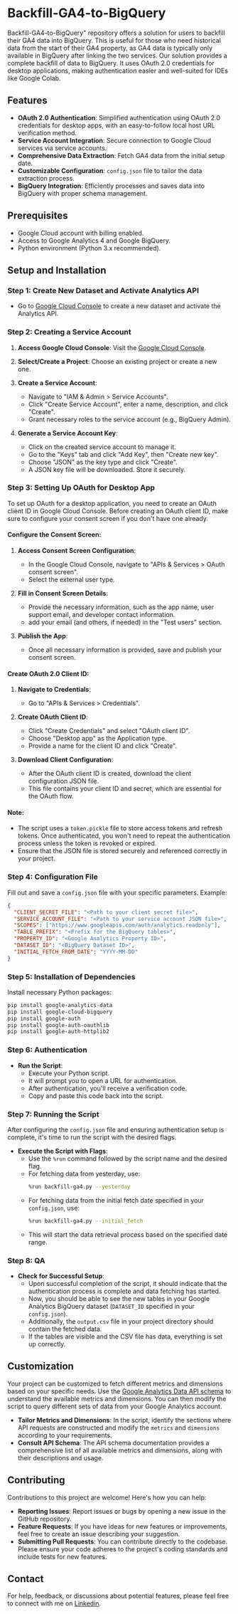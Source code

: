 # Backfill-GA4-to-BigQuery
Backfill-GA4-to-BigQuery" repository offers a solution for users to backfill their GA4 data into BigQuery. This is useful for those who need historical data from the start of their GA4 property, as GA4 data is typically only available in BigQuery after linking the two services. Our solution provides a complete backfill of data to BigQuery. It uses OAuth 2.0 credentials for desktop applications, making authentication easier and well-suited for IDEs like Google Colab.

## Features
- **OAuth 2.0 Authentication**: Simplified authentication using OAuth 2.0 credentials for desktop apps, with an easy-to-follow local host URL verification method.
- **Service Account Integration**: Secure connection to Google Cloud services via service accounts.
- **Comprehensive Data Extraction**: Fetch GA4 data from the initial setup date.
- **Customizable Configuration**: `config.json` file to tailor the data extraction process.
- **BigQuery Integration**: Efficiently processes and saves data into BigQuery with proper schema management.

## Prerequisites
- Google Cloud account with billing enabled.
- Access to Google Analytics 4 and Google BigQuery.
- Python environment (Python 3.x recommended).

## Setup and Installation

### Step 1: Create New Dataset and Activate Analytics API
- Go to [Google Cloud Console](https://console.cloud.google.com/apis/api/analyticsdata.googleapis.com/metrics) to create a new dataset and activate the Analytics API.

### Step 2: Creating a Service Account

1. **Access Google Cloud Console**: Visit the [Google Cloud Console](https://console.cloud.google.com/).

2. **Select/Create a Project**: Choose an existing project or create a new one.

3. **Create a Service Account**:
   - Navigate to "IAM & Admin > Service Accounts".
   - Click "Create Service Account", enter a name, description, and click "Create".
   - Grant necessary roles to the service account (e.g., BigQuery Admin).

4. **Generate a Service Account Key**:
   - Click on the created service account to manage it.
   - Go to the "Keys" tab and click "Add Key", then "Create new key".
   - Choose "JSON" as the key type and click "Create".
   - A JSON key file will be downloaded. Store it securely.
  

### Step 3: Setting Up OAuth for Desktop App

To set up OAuth for a desktop application, you need to create an OAuth client ID in Google Cloud Console. Before creating an OAuth client ID, make sure to configure your consent screen if you don't have one already.

#### Configure the Consent Screen:

1. **Access Consent Screen Configuration**:
   - In the Google Cloud Console, navigate to "APIs & Services > OAuth consent screen".
   - Select the external user type.
   
2. **Fill in Consent Screen Details**:
   - Provide the necessary information, such as the app name, user support email, and developer contact information.
   -  add your email (and others, if needed) in the "Test users" section.

4. **Publish the App**:
   - Once all necessary information is provided, save and publish your consent screen.

#### Create OAuth 2.0 Client ID:

1. **Navigate to Credentials**:
   - Go to "APIs & Services > Credentials".

2. **Create OAuth Client ID**:
   - Click "Create Credentials" and select "OAuth client ID".
   - Choose "Desktop app" as the Application type.
   - Provide a name for the client ID and click "Create".

3. **Download Client Configuration**:
   - After the OAuth client ID is created, download the client configuration JSON file.
   - This file contains your client ID and secret, which are essential for the OAuth flow.

#### Note:

- The script uses a `token.pickle` file to store access tokens and refresh tokens. Once authenticated, you won't need to repeat the authentication process unless the token is revoked or expired.
- Ensure that the JSON file is stored securely and referenced correctly in your project.


### Step 4: Configuration File
Fill out and save a `config.json` file with your specific parameters. Example:
```json
{
  "CLIENT_SECRET_FILE": "<Path to your client secret file>",
  "SERVICE_ACCOUNT_FILE": "<Path to your service account JSON file>",
  "SCOPES": ["https://www.googleapis.com/auth/analytics.readonly"],
  "TABLE_PREFIX": "<Prefix for the BigQuery tables>",
  "PROPERTY_ID": "<Google Analytics Property ID>",
  "DATASET_ID": "<BigQuery Dataset ID>",
  "INITIAL_FETCH_FROM_DATE": "YYYY-MM-DD"
}
```

### Step 5: Installation of Dependencies
Install necessary Python packages:
```bash
pip install google-analytics-data
pip install google-cloud-bigquery
pip install google-auth
pip install google-auth-oauthlib
pip install google-auth-httplib2
```

### Step 6: Authentication

- **Run the Script**:
  - Execute your Python script.
  - It will prompt you to open a URL for authentication.
  - After authentication, you'll receive a verification code.
  - Copy and paste this code back into the script.
 

### Step 7: Running the Script

After configuring the `config.json` file and ensuring authentication setup is complete, it's time to run the script with the desired flags.

- **Execute the Script with Flags**:
  - Use the `%run` command followed by the script name and the desired flag.
  - For fetching data from yesterday, use:
    ```bash
    %run backfill-ga4.py --yesterday
    ```
  - For fetching data from the initial fetch date specified in your `config.json`, use:
    ```bash
    %run backfill-ga4.py --initial_fetch
    ```
  - This will start the data retrieval process based on the specified date range.


### Step 8: QA

- **Check for Successful Setup**:
  - Upon successful completion of the script, it should indicate that the authentication process is complete and data fetching has started.
  - Now, you should be able to see the new tables in your Google Analytics BigQuery dataset (`DATASET_ID` specified in your `config.json`).
  - Additionally, the `output.csv` file in your project directory should contain the fetched data.
  - If the tables are visible and the CSV file has data, everything is set up correctly.
 

## Customization

Your project can be customized to fetch different metrics and dimensions based on your specific needs. Use the [Google Analytics Data API schema](https://developers.google.com/analytics/devguides/reporting/data/v1/api-schema) to understand the available metrics and dimensions. You can then modify the script to query different sets of data from your Google Analytics account.

- **Tailor Metrics and Dimensions**: In the script, identify the sections where API requests are constructed and modify the `metrics` and `dimensions` according to your requirements.
- **Consult API Schema**: The API schema documentation provides a comprehensive list of all available metrics and dimensions, along with their descriptions and usage.


## Contributing

Contributions to this project are welcome! Here's how you can help:

- **Reporting Issues**: Report issues or bugs by opening a new issue in the GitHub repository.
- **Feature Requests**: If you have ideas for new features or improvements, feel free to create an issue describing your suggestion.
- **Submitting Pull Requests**: You can contribute directly to the codebase. Please ensure your code adheres to the project's coding standards and include tests for new features.


## Contact
For help, feedback, or discussions about potential features, please feel free to connect with me on [Linkedin](https://www.linkedin.com/in/ali-iz/).

